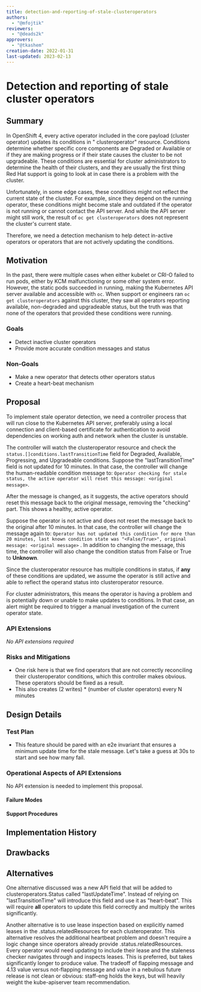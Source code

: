 ```yaml
---
title: detection-and-reporting-of-stale-clusteroperators
authors:
  - "@mfojtik"
reviewers:
  - "@deads2k"
approvers:
  - "@tkashem"
creation-date: 2022-01-31
last-updated: 2023-02-13
---
```


# Detection and reporting of stale cluster operators

## Summary

In OpenShift 4, every active operator included in the core payload (cluster operator) updates its conditions in "
clusteroperator" resource. Conditions determine whether specific core components are Degraded or Available or if they
are making progress or if their state causes the cluster to be not upgradeable. These conditions are essential for
cluster administrators to determine the health of their clusters, and they are usually the first thing Red Hat support
is going to look at in case there is a problem with the cluster.

Unfortunately, in some edge cases, these conditions might not reflect the current state of the cluster. For example,
since they depend on the running operator, these conditions might become stale and outdated if the operator is not
running or cannot contact the API server. And while the API server might still work, the result
of `oc get clusteroperators` does not represent the cluster's current state.

Therefore, we need a detection mechanism to help detect in-active operators or operators that are not actively updating
the conditions.

## Motivation

In the past, there were multiple cases when either kubelet or CRI-O failed to run pods, either by KCM malfunctioning or
some other system error. However, the static pods succeeded in running, making the Kubernetes API server available and
accessible with `oc`. When support or engineers ran `oc get clusteroperators` against this cluster, they saw all
operators reporting available, non-degraded and upgradeable status, but the truth was that none of the operators that
provided these conditions were running.

### Goals

* Detect inactive cluster operators
* Provide more accurate condition messages and status

### Non-Goals

* Make a new operator that detects other operators status
* Create a heart-beat mechanism

## Proposal

To implement stale operator detection, we need a controller process that will run close to the Kubernetes API server,
preferably using a local connection and client-based certificate for authentication to avoid dependencies on working
auth and network when the cluster is unstable.

The controller will watch the clusteroperator resource and check the `status.[]conditions.lastTransitionTime` field for
Degraded, Available, Progressing, and Upgradeable conditions. Suppose the "lastTransitionTime" field is not updated for
10 minutes. In that case, the controller will change the human-readable condition message
to: `Operator checking for stale status, the active operator will reset this message: <original message>`.

After the message is changed, as it suggests, the active operators should reset this message back to the original
message, removing the "checking" part. This shows a healthy, active operator.

Suppose the operator is not active and does not reset the message back to the original after 10 minutes. In that case,
the controller will change the message again
to: `Operator has not updated this condition for more than 20 minutes, last known condition state was "<False/True>", original message: <original message>`
. In addition to changing the message, this time, the controller will also change the condition status from False or
True to **Unknown**.

Since the clusteroperator resource has multiple conditions in status, if **any** of these conditions are updated, we assume
the operator is still active and able to reflect the operand status into clusteroperator resource.

For cluster administrators, this means the operator is having a problem and is potentially down or unable to make
updates to conditions. In that case, an alert might be required to trigger a manual investigation of the current
operator state.

### API Extensions

*No API extensions required*

### Risks and Mitigations

* One risk here is that we find operators that are not correctly reconciling their clusteroperator conditions, which this controller makes obvious. These operators should be fixed as a result.
* This also creates (2 writes) * (number of cluster operators) every N minutes

## Design Details

### Test Plan

* This feature should be pared with an e2e invariant that ensures a minimum update time for the stale message. Let's take a guess at 30s to start and see how many fail.

### Operational Aspects of API Extensions

No API extension is needed to implement this proposal.

#### Failure Modes

#### Support Procedures

## Implementation History

## Drawbacks

## Alternatives

One alternative discussed was a new API field that will be added to clusteroperators.Status called "lastUpdateTime".
Instead of relying on
"lastTransitionTime" will introduce this field and use it as "heart-beat". This will require **all** operators to update
this field correctly and multiply the writes significantly.

Another alternative is to use lease inspection based on explicitly named leases in the .status.relatedResources for each
clusteroperator.
This alternative resolves the additional heartbeat problem and doesn't require a logic change since operators already 
provide .status.relatedResources.
Every operator would need updating to include their lease and the staleness checker navigates through and inspects leases.
This is preferred, but takes significantly longer to produce value.
The tradeoff of flapping message and 4.13 value versus not-flapping message and value in a nebulous future release is not
clean or obvious: staff-eng holds the keys, but will heavily weight the kube-apiserver team recommendation.